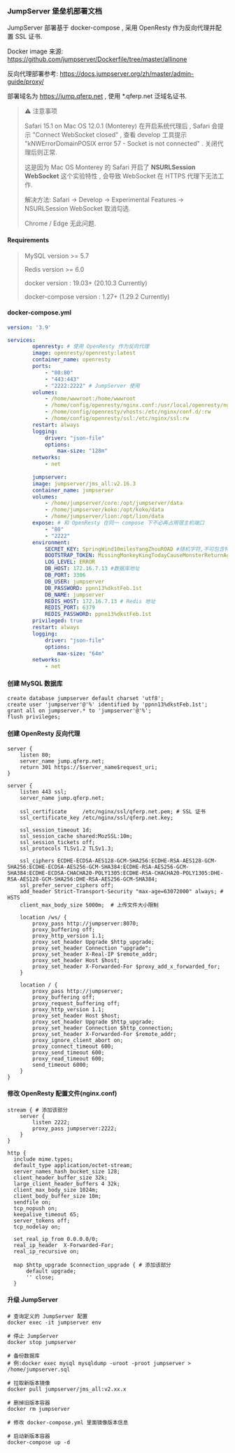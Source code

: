 ### JumpServer 堡垒机部署文档

JumpServer 部署基于 docker-compose , 采用 OpenResty 作为反向代理并配置 SSL 证书.

Docker image 来源: https://github.com/jumpserver/Dockerfile/tree/master/allinone

反向代理部署参考: https://docs.jumpserver.org/zh/master/admin-guide/proxy/

部署域名为 https://jump.qferp.net , 使用 *.qferp.net 泛域名证书.



> ⚠️ 注意事项
>
> Safari 15.1 on Mac OS 12.0.1 (Monterey) 在开启系统代理后 , Safari 会提示 "Connect WebSocket closed"  , 查看 develop 工具提示 "kNWErrorDomainPOSIX error 57 - Socket is not connected" . 关闭代理后则正常.
>
> 这是因为 Mac OS Monterey 的 Safari 开启了 **NSURLSession WebSocket** 这个实验特性 , 会导致 WebSocket 在 HTTPS 代理下无法工作.
>
> 解决方法: Safari -> Develop -> Experimental Features -> NSURLSession WebSocket 取消勾选.
>
> Chrome / Edge 无此问题.



#### Requirements

> MySQL version >= 5.7
>
> Redis version >= 6.0
>
> docker version : 19.03+ (20.10.3 Currently)
>
> docker-compose version : 1.27+ (1.29.2 Currently)



#### docker-compose.yml

```yaml
version: '3.9'

services:
		openresty: # 使用 OpenResty 作为反向代理
        image: openresty/openresty:latest
        container_name: openresty
        ports:
            - "80:80"
            - "443:443"
            - "2222:2222" # JumpServer 使用
        volumes:
            - /home/wwwroot:/home/wwwroot
            - /home/config/openresty/nginx.conf:/usr/local/openresty/nginx/conf/nginx.conf:ro
            - /home/config/openresty/vhosts:/etc/nginx/conf.d/:rw
            - /home/config/openresty/ssl:/etc/nginx/ssl:rw
        restart: always
        logging:
            driver: "json-file"
            options:
                max-size: "128m"
        networks:
            - net
            
		jumpserver:
        image: jumpserver/jms_all:v2.16.3
        container_name: jumpserver
        volumes:
            - /home/jumpserver/core:/opt/jumpserver/data
            - /home/jumpserver/koko:/opt/koko/data
            - /home/jumpserver/lion:/opt/lion/data
        expose: # 和 OpenResty 在同一 compose 下不必再占用宿主机端口
            - "80"
            - "2222"
        environment:
            SECRET_KEY: SpringWind10milesYangZhouROAD #随机字符,不可包含特殊字符
            BOOTSTRAP_TOKEN: MissingMonkeyKingTodayCauseMonsterReturnAgain #随机字符,不可包含特殊字符
            LOG_LEVEL: ERROR
            DB_HOST: 172.16.7.13 #数据库地址
            DB_PORT: 3306
            DB_USER: jumpserver
            DB_PASSWORD: ppnn13%dkstFeb.1st
            DB_NAME: jumpserver
            REDIS_HOST: 172.16.7.13 # Redis 地址
            REDIS_PORT: 6379
            REDIS_PASSWORD: ppnn13%dkstFeb.1st
        privileged: true
        restart: always
        logging:
            driver: "json-file"
            options:
                max-size: "64m"
        networks:
            - net
```



#### 创建 MySQL 数据库

```mysql
create database jumpserver default charset 'utf8';
create user 'jumpserver'@'%' identified by 'ppnn13%dkstFeb.1st';
grant all on jumpserver.* to 'jumpserver'@'%';
flush privileges;
```



#### 创建 OpenResty 反向代理

```nginx
server {
    listen 80;
    server_name jump.qferp.net;
    return 301 https://$server_name$request_uri;
}

server {
    listen 443 ssl;
    server_name jump.qferp.net;

    ssl_certificate     /etc/nginx/ssl/qferp.net.pem; # SSL 证书
    ssl_certificate_key /etc/nginx/ssl/qferp.net.key;

    ssl_session_timeout 1d;
    ssl_session_cache shared:MozSSL:10m;
    ssl_session_tickets off;
    ssl_protocols TLSv1.2 TLSv1.3;

    ssl_ciphers ECDHE-ECDSA-AES128-GCM-SHA256:ECDHE-RSA-AES128-GCM-SHA256:ECDHE-ECDSA-AES256-GCM-SHA384:ECDHE-RSA-AES256-GCM-SHA384:ECDHE-ECDSA-CHACHA20-POLY1305:ECDHE-RSA-CHACHA20-POLY1305:DHE-RSA-AES128-GCM-SHA256:DHE-RSA-AES256-GCM-SHA384;
    ssl_prefer_server_ciphers off;
    add_header Strict-Transport-Security "max-age=63072000" always; # HSTS
    client_max_body_size 5000m;  # 上传文件大小限制

    location /ws/ {
        proxy_pass http://jumpserver:8070;
        proxy_buffering off;
        proxy_http_version 1.1;
        proxy_set_header Upgrade $http_upgrade;
        proxy_set_header Connection "upgrade";
        proxy_set_header X-Real-IP $remote_addr;
        proxy_set_header Host $host;
        proxy_set_header X-Forwarded-For $proxy_add_x_forwarded_for;
    }

    location / {
        proxy_pass http://jumpserver;
        proxy_buffering off;
        proxy_request_buffering off;
        proxy_http_version 1.1;
        proxy_set_header Host $host;
        proxy_set_header Upgrade $http_upgrade;
        proxy_set_header Connection $http_connection;
        proxy_set_header X-Forwarded-For $remote_addr;
        proxy_ignore_client_abort on;
        proxy_connect_timeout 600;
        proxy_send_timeout 600;
        proxy_read_timeout 600;
        send_timeout 6000;
    }
}
```



#### 修改 OpenResty 配置文件(nginx.conf)

```nginx
stream { # 添加该部分
    server {
        listen 2222;
        proxy_pass jumpserver:2222;
    }
}

http {
  include mime.types;
  default_type application/octet-stream;
  server_names_hash_bucket_size 128;
  client_header_buffer_size 32k;
  large_client_header_buffers 4 32k;
  client_max_body_size 1024m;
  client_body_buffer_size 10m;
  sendfile on;
  tcp_nopush on;
  keepalive_timeout 65;
  server_tokens off;
  tcp_nodelay on;

  set_real_ip_from 0.0.0.0/0;
  real_ip_header  X-Forwarded-For;
  real_ip_recursive on;

  map $http_upgrade $connection_upgrade { # 添加该部分
      default upgrade;
      '' close;
  }
```



#### 升级 JumpServer

```
# 查询定义的 JumpServer 配置
docker exec -it jumpserver env

# 停止 JumpServer
docker stop jumpserver

# 备份数据库
# 例:docker exec mysql mysqldump -uroot -proot jumpserver > /home/jumpserver.sql

# 拉取新版本镜像
docker pull jumpserver/jms_all:v2.xx.x

# 删掉旧版本容器
docker rm jumpserver

# 修改 docker-compose.yml 里面镜像版本信息

# 启动新版本容器
docker-compose up -d
```

